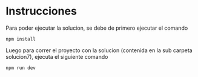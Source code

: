 # Instrucciones
Para poder ejecutar la solucion, se debe de primero ejecutar el comando
```console
npm install
```
Luego para correr el proyecto con la solucion (contenida en la sub carpeta solucion7), ejecuta el siguiente comando
```console
npm run dev
```